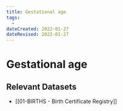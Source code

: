 ```yaml
---
title: Gestational age
tags:
  - 
dateCreated: 2022-01-27
dateRevised: 2022-01-27
---
```

# Gestational age
## Relevant Datasets
- [[01-BIRTHS - Birth Certificate Registry]]